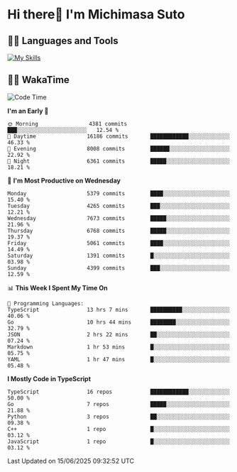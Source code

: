 # Hi there👋 I'm Michimasa Suto

## 🧑‍💻 Languages and Tools
[![My Skills](https://skillicons.dev/icons?i=ts,nextjs,react,go,python,aws,terraform)](https://skillicons.dev)

<!--
**Suto-Michimasa/Suto-Michimasa** is a ✨ _special_ ✨ repository because its `README.md` (this file) appears on your GitHub profile.

Here are some ideas to get you started:

- 🔭 I’m currently working on ...
- 🌱 I’m currently learning ...
- 👯 I’m looking to collaborate on ...
- 🤔 I’m looking for help with ...
- 💬 Ask me about ...
- 📫 How to reach me: ...
- 😄 Pronouns: ...
- ⚡ Fun fact: ...
-->
<!--
## 💎 Github Stats

<div>
  <img height="170" align="left" src="https://github-readme-stats.vercel.app/api?username=Suto-michimasa&count_private=true&show_icons=true&theme=dark" />
  <img height="170" src="https://github-readme-stats.vercel.app/api/top-langs/?username=Suto-michimasa&langs_count=8&layout=compact&theme=dark" />
</div>
-->
<!-- ## 🏆 GitHub Profile Trophy

<img width="800" src="https://github-profile-trophy.vercel.app/?username=Suto-michimasa&theme=onedark&no-frame=true"/>
 -->

## 🧑‍💻 WakaTime
<!--START_SECTION:waka-->
![Code Time](http://img.shields.io/badge/Code%20Time-975%20hrs%2025%20mins-blue)

**I'm an Early 🐤** 

```text
🌞 Morning                4381 commits        ███░░░░░░░░░░░░░░░░░░░░░░   12.54 % 
🌆 Daytime                16186 commits       ████████████░░░░░░░░░░░░░   46.33 % 
🌃 Evening                8008 commits        ██████░░░░░░░░░░░░░░░░░░░   22.92 % 
🌙 Night                  6361 commits        █████░░░░░░░░░░░░░░░░░░░░   18.21 % 
```
📅 **I'm Most Productive on Wednesday** 

```text
Monday                   5379 commits        ████░░░░░░░░░░░░░░░░░░░░░   15.40 % 
Tuesday                  4265 commits        ███░░░░░░░░░░░░░░░░░░░░░░   12.21 % 
Wednesday                7673 commits        █████░░░░░░░░░░░░░░░░░░░░   21.96 % 
Thursday                 6768 commits        █████░░░░░░░░░░░░░░░░░░░░   19.37 % 
Friday                   5061 commits        ████░░░░░░░░░░░░░░░░░░░░░   14.49 % 
Saturday                 1391 commits        █░░░░░░░░░░░░░░░░░░░░░░░░   03.98 % 
Sunday                   4399 commits        ███░░░░░░░░░░░░░░░░░░░░░░   12.59 % 
```


📊 **This Week I Spent My Time On** 

```text
💬 Programming Languages: 
TypeScript               13 hrs 7 mins       ██████████░░░░░░░░░░░░░░░   40.06 % 
Go                       10 hrs 44 mins      ████████░░░░░░░░░░░░░░░░░   32.79 % 
JSON                     2 hrs 22 mins       ██░░░░░░░░░░░░░░░░░░░░░░░   07.24 % 
Markdown                 1 hr 53 mins        █░░░░░░░░░░░░░░░░░░░░░░░░   05.75 % 
YAML                     1 hr 47 mins        █░░░░░░░░░░░░░░░░░░░░░░░░   05.48 % 
```

**I Mostly Code in TypeScript** 

```text
TypeScript               16 repos            ████████████░░░░░░░░░░░░░   50.00 % 
Go                       7 repos             █████░░░░░░░░░░░░░░░░░░░░   21.88 % 
Python                   3 repos             ██░░░░░░░░░░░░░░░░░░░░░░░   09.38 % 
C++                      1 repo              █░░░░░░░░░░░░░░░░░░░░░░░░   03.12 % 
JavaScript               1 repo              █░░░░░░░░░░░░░░░░░░░░░░░░   03.12 % 
```




 Last Updated on 15/06/2025 09:32:52 UTC
<!--END_SECTION:waka-->
